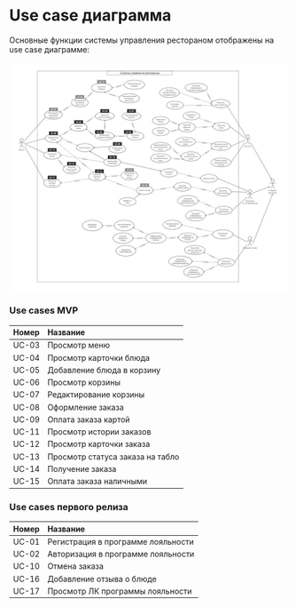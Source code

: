 # Use сase диаграмма

Основные функции системы управления рестораном отображены на use case диаграмме:

![](../img/use_case_diagram.jpg)

### Use cases MVP

| **Номер** | **Название**                     |
|:----------|:---------------------------------|
| UC-03     | Просмотр меню                    |
| UC-04     | Просмотр карточки блюда          |
| UC-05     | Добавление блюда в корзину       |
| UC-06     | Просмотр корзины                 |
| UC-07     | Редактирование корзины           |
| UC-08     | Оформление заказа                |
| UC-09     | Оплата заказа картой             |
| UC-11     | Просмотр истории заказов         |
| UC-12     | Просмотр карточки заказа         |
| UC-13     | Просмотр статуса заказа на табло |
| UC-14     | Получение заказа                 |
| UC-15     | Оплата заказа наличными          |

### Use cases первого релиза

| **Номер** | **Название**                                      |
|:----------|:--------------------------------------------------|
| UC-01     | Регистрация в программе лояльности                |
| UC-02     | Авторизация в программе лояльности                |
| UC-10     | Отмена заказа                                     |
| UC-16     | Добавление отзыва о блюде                         |
| UC-17     | Просмотр ЛК программы лояльности                  |